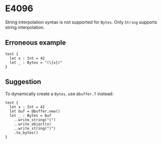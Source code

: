 # E4096

String interpolation syntax is not supported for `Bytes`.
Only `String` supports string interpolation.

## Erroneous example

```moonbit
test {
  let x : Int = 42
  let _ : Bytes = "(\{x})"
}
```

## Suggestion

To dynamically create a `Bytes`, use `@buffer.T` instead:

```moonbit
test {
  let x : Int = 42
  let buf = @buffer.new()
  let _ : Bytes = buf
    ..write_string("(")
    ..write_object(x)
    ..write_string(")")
    .to_bytes()
}
```
